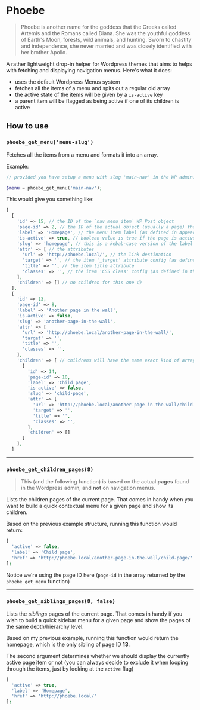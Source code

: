 # Phoebe

> Phoebe is another name for the goddess that the Greeks called Artemis and the Romans called Diana. She was the youthful goddess of Earth's Moon, forests, wild animals, and hunting. Sworn to chastity and independence, she never married and was closely identified with her brother Apollo.​

A rather lightweight drop-in helper for Wordpress themes that aims to helps with
fetching and displaying navigation menus. Here's what it does:

- uses the default Wordpress Menus system
- fetches all the items of a menu and spits out a regular old array
- the active state of the items will be given by a `is-active` key
- a parent item will be flagged as being active if one of its children is active

## How to use

### `phoebe_get_menu('menu-slug')`

Fetches all the items from a menu and formats it into an array.

Example:

```php
// provided you have setup a menu with slug 'main-nav' in the WP admin:

$menu = phoebe_get_menu('main-nav');
```

This would give you something like:

```php
[
  [
    'id' => 15, // the ID of the `nav_menu_item` WP_Post object
    'page-id' => 2, // the ID of the actual object (usually a page) the menu item points to
    'label' => 'Homepage', // the menu item label (as defined in Appearance > Menus)
    'is-active' => true, // boolean value is true if the page is active (or one of its children is)
    'slug' => 'homepage', // this is a kebab-case version of the label (can be used to slap on a class or a data attribute on a link)
    'attr' => [ // the attributes
      'url' => 'http://phoebe.local/', // the link destination
      'target' => '', // the item '_target' attribute config (as defined in the menu)
      'title' => '', // the item title attribute
      'classes' => '', // the item 'CSS class' config (as defined in the menu)
    ],
    'children' => [] // no children for this one 😥
  ],
  [
    'id' => 13,
    'page-id' => 8,
    'label' => 'Another page in the wall',
    'is-active' => false,
    'slug' => 'another-page-in-the-wall',
    'attr' => [
      'url' => 'http://phoebe.local/another-page-in-the-wall/',
      'target' => '',
      'title' => '',
      'classes' => '',
    ],
    'children' => [ // childrens will have the same exact kind of array structure
      [
        'id' => 14,
        'page-id' => 10,
        'label' => 'Child page',
        'is-active' => false,
        'slug' => 'child-page',
        'attr' => [
          'url' => 'http://phoebe.local/another-page-in-the-wall/child-page/',
          'target' => '',
          'title' => '',
          'classes' => '',
        ],
        'children' => []
      ]
    ],
  ]
```

***

### `phoebe_get_children_pages(8)`

> This (and the following function) is based on the actual **pages** found in the Wordpress admin, and **not** on navigation menus.

Lists the children pages of the current page. That comes in handy when you want
to build a quick contextual menu for a given page and show its children.

Based on the previous example structure, running this function would return:

```php
[
  'active' => false,
  'label' => 'Child page',
  'href' => 'http://phoebe.local/another-page-in-the-wall/child-page/'
];
```

Notice we're using the page ID here (`page-id` in the array returned by the `phoebe_get_menu` function)

***

### `phoebe_get_siblings_pages(8, false)`

Lists the *siblings* pages of the current page. That comes in handy if you wish
to build a quick sidebar menu for a given page and show the pages of the same
depth/hierarchy level.

Based on my previous example, running this function would return the homepage,
which is the only sibling of page ID **13**.

The second argument determines whether we should display the currently active
page item or not (you can always decide to exclude it when looping through the
items, just by looking at the `active` flag)

```php
[
  'active' => true,
  'label' => 'Homepage',
  'href' => 'http://phoebe.local/'
];
```
